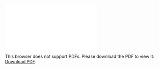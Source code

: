 <object data="christ-in-song/CIS1908pdfs/043.pdf" type="application/pdf" width="100%" height="1024px">
    <embed src="christ-in-song/CIS1908pdfs/043.pdf">
        <p>This browser does not support PDFs. Please download the PDF to view it: <a href="christ-in-song/CIS1908pdfs/043.pdf">Download PDF</a>.</p>
    </embed>
</object>
